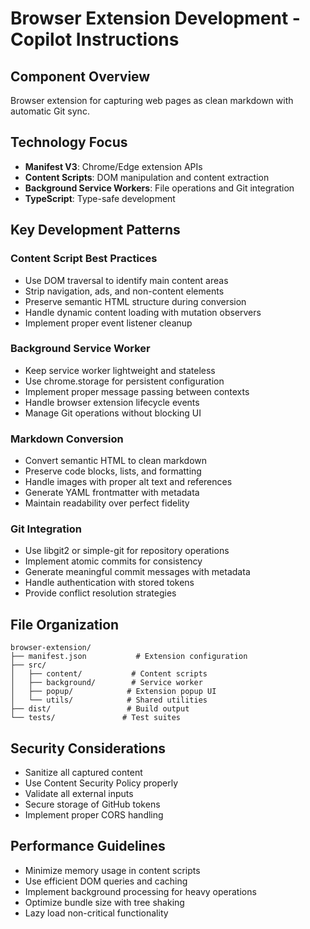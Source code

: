 # Browser Extension Development - Copilot Instructions

## Component Overview
Browser extension for capturing web pages as clean markdown with automatic Git sync.

## Technology Focus
- **Manifest V3**: Chrome/Edge extension APIs
- **Content Scripts**: DOM manipulation and content extraction
- **Background Service Workers**: File operations and Git integration
- **TypeScript**: Type-safe development

## Key Development Patterns

### Content Script Best Practices
- Use DOM traversal to identify main content areas
- Strip navigation, ads, and non-content elements
- Preserve semantic HTML structure during conversion
- Handle dynamic content loading with mutation observers
- Implement proper event listener cleanup

### Background Service Worker
- Keep service worker lightweight and stateless
- Use chrome.storage for persistent configuration
- Implement proper message passing between contexts
- Handle browser extension lifecycle events
- Manage Git operations without blocking UI

### Markdown Conversion
- Convert semantic HTML to clean markdown
- Preserve code blocks, lists, and formatting
- Handle images with proper alt text and references
- Generate YAML frontmatter with metadata
- Maintain readability over perfect fidelity

### Git Integration
- Use libgit2 or simple-git for repository operations
- Implement atomic commits for consistency
- Generate meaningful commit messages with metadata
- Handle authentication with stored tokens
- Provide conflict resolution strategies

## File Organization
```
browser-extension/
├── manifest.json           # Extension configuration
├── src/
│   ├── content/           # Content scripts
│   ├── background/        # Service worker
│   ├── popup/            # Extension popup UI
│   └── utils/            # Shared utilities
├── dist/                 # Build output
└── tests/               # Test suites
```

## Security Considerations
- Sanitize all captured content
- Use Content Security Policy properly
- Validate all external inputs
- Secure storage of GitHub tokens
- Implement proper CORS handling

## Performance Guidelines
- Minimize memory usage in content scripts
- Use efficient DOM queries and caching
- Implement background processing for heavy operations
- Optimize bundle size with tree shaking
- Lazy load non-critical functionality

